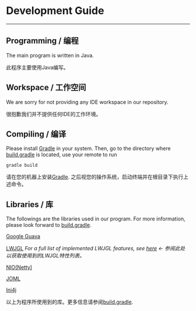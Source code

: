 # Development Guide

---

## Programming / 编程

The main program is written in Java.

此程序主要使用Java编写。

## Workspace / 工作空间

We are sorry for not providing any IDE workspace in our repository.

很抱歉我们并不提供任何IDE的工作环境。

## Compiling / 编译

Please install [Gradle](https://gradle.org/) in your system. Then, go to the directory where [build.gradle](../build.gradle) is located,
use your remote to run

    gradle build

请在您的机器上安装[Gradle](https://gradle.org/). 之后视您的操作系统，启动终端并在根目录下执行上述命令。

## Libraries / 库

The followings are the libraries used in our program. For more information, please look forward to [build.gradle](../build.gradle).

[Google Guava](https://github.com/google/guava)

[LWJGL](https://www.lwjgl.org) *For a full list of implemented LWJGL features, see [here](LWJGL_FEATURES.md) ← 参阅此处以获取使用到的LWJGL特性列表。*

[NIO(Netty)](http://netty.io)

[JOML](https://github.com/JOML-CI/JOML)

[Ini4j](http://ini4j.sourceforge.net/)


以上为程序所使用到的库。更多信息请参阅[build.gradle](../build.gradle).
